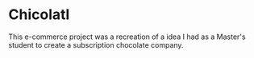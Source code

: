 # Chicolatl
This e-commerce project was a recreation of a idea I had as a Master's student to create a subscription chocolate company.
